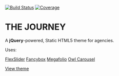 
[![Build Status](https://img.shields.io/travis/WordPress/gutenberg/master.svg)](https://travis-ci.org/WordPress/gutenberg)
[![Coverage](https://img.shields.io/codecov/c/github/WordPress/gutenberg/master.svg)](https://codecov.io/gh/WordPress/gutenberg)

# THE JOURNEY
A **jQuery**-powered, Static HTML5 theme for agencies.

Uses:

[FlexSlider](http://flexslider.woothemes.com/)
[Fancybox](http://fancybox.net/)
[Megafolio](http://megafoliopro.themepunch.com/)
[Owl Carousel](https://owlcarousel2.github.io/OwlCarousel2/)

[View theme](https://rawgit.com/sambgordon/Journey-Static/master/index.html)
